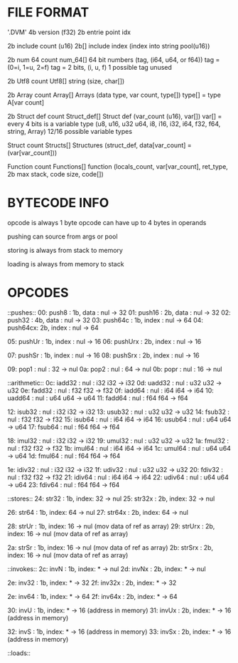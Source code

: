 # FILE FORMAT

'.DVM'
4b version          (f32)
2b entrie point idx

2b include count    (u16)
2b[] include index  (index into string pool(u16))

2b num 64 count 
num_64[] 64 bit numbers (tag, (i64, u64, or f64))  tag = (0=i, 1=u, 2=f)
    tag = 2 bits, (i, u, f) 1 possible tag unused

2b Utf8 count
Utf8[] string (size, char[])

2b Array count
Array[] Arrays (data type, var count, type[])
    type[] = type A[var count]

2b Struct def count
Struct_def[] Struct def (var_count (u16), var[])
    var[] = every 4 bits is a variable type (u8, u16, u32 u64, i8, i16, i32, i64, f32, f64, string, Array) 12/16 possible variable types

Struct count
Structs[] Structures (struct_def, data[var_count] = (var[var_count]))

Function count
Functions[] function (locals_count, var[var_count], ret_type, 2b max stack, code size, code[])

# BYTECODE INFO
opcode is always 1 byte
opcode can have up to 4 bytes in operands

pushing can source from args or pool

storing is always from stack to memory

loading is always from memory to stack

# OPCODES
::pushes::
00: push8   : 1b, data  : nul -> 32
01: push16  : 2b, data  : nul -> 32
02: push32  : 4b, data  : nul -> 32
03: push64c : 1b, index : nul -> 64
04: push64cx: 2b, index : nul -> 64

05: pushUr  : 1b, index : nul -> 16
06: pushUrx : 2b, index : nul -> 16

07: pushSr  : 1b, index : nul -> 16
08: pushSrx : 2b, index : nul -> 16

09: pop1    : nul       : 32 -> nul
0a: pop2    : nul       : 64 -> nul
0b: popr    : nul       : 16 -> nul

::arithmetic::
0c: iadd32  : nul       : i32 i32 -> i32
0d: uadd32  : nul       : u32 u32 -> u32
0e: fadd32  : nul       : f32 f32 -> f32
0f: iadd64  : nul       : i64 i64 -> i64
10: uadd64  : nul       : u64 u64 -> u64
11: fadd64  : nul       : f64 f64 -> f64

12: isub32  : nul      : i32 i32 -> i32
13: usub32  : nul      : u32 u32 -> u32
14: fsub32  : nul      : f32 f32 -> f32
15: isub64  : nul      : i64 i64 -> i64
16: usub64  : nul      : u64 u64 -> u64
17: fsub64  : nul      : f64 f64 -> f64

18: imul32  : nul      : i32 i32 -> i32
19: umul32  : nul      : u32 u32 -> u32
1a: fmul32  : nul      : f32 f32 -> f32
1b: imul64  : nul      : i64 i64 -> i64
1c: umul64  : nul      : u64 u64 -> u64
1d: fmul64  : nul      : f64 f64 -> f64

1e: idiv32  : nul      : i32 i32 -> i32
1f: udiv32  : nul      : u32 u32 -> u32
20: fdiv32  : nul      : f32 f32 -> f32
21: idiv64  : nul      : i64 i64 -> i64
22: udiv64  : nul      : u64 u64 -> u64
23: fdiv64  : nul      : f64 f64 -> f64

::stores::
24: str32   : 1b, index: 32 -> nul
25: str32x  : 2b, index: 32 -> nul

26: str64   : 1b, index: 64 -> nul
27: str64x  : 2b, index: 64 -> nul

28: strUr   : 1b, index: 16 -> nul (mov data of ref as array)
29: strUrx  : 2b, index: 16 -> nul (mov data of ref as array)

2a: strSr   : 1b, index: 16 -> nul (mov data of ref as array)
2b: strSrx  : 2b, index: 16 -> nul (mov data of ref as array)

::invokes::
2c: invN    : 1b, index: * -> nul 
2d: invNx   : 2b, index: * -> nul 

2e: inv32   : 1b, index: * -> 32 
2f: inv32x  : 2b, index: * -> 32 

2e: inv64   : 1b, index: * -> 64 
2f: inv64x  : 2b, index: * -> 64

30: invU    : 1b, index: * -> 16 (address in memory)
31: invUx   : 2b, index: * -> 16 (address in memory)

32: invS    : 1b, index: * -> 16 (address in memory)
33: invSx   : 2b, index: * -> 16 (address in memory)

::loads::